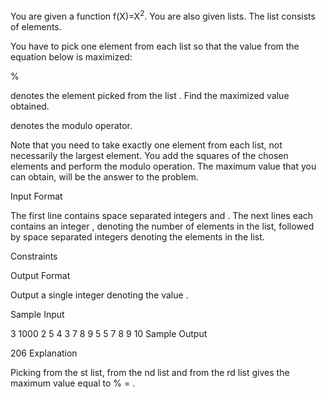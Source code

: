 You are given a function f(X)=X<sup>2</sup>. You are also given  lists. The  list consists of  elements.

You have to pick one element from each list so that the value from the equation below is maximized:

%

 denotes the element picked from the  list . Find the maximized value  obtained.

 denotes the modulo operator.

Note that you need to take exactly one element from each list, not necessarily the largest element. You add the squares of the chosen elements and perform the modulo operation. The maximum value that you can obtain, will be the answer to the problem.

Input Format

The first line contains  space separated integers  and .
The next  lines each contains an integer , denoting the number of elements in the  list, followed by  space separated integers denoting the elements in the list.

Constraints





Output Format

Output a single integer denoting the value .

Sample Input

3 1000
2 5 4
3 7 8 9 
5 5 7 8 9 10 
Sample Output

206
Explanation

Picking  from the st list,  from the nd list and  from the rd list gives the maximum  value equal to % = .